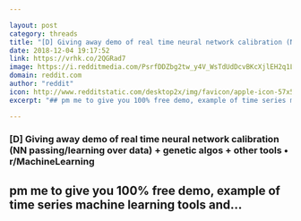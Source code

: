 ```yaml
---

layout: post
category: threads
title: "[D] Giving away demo of real time neural network calibration (NN passing/learning over data) + genetic algos + other tools"
date: 2018-12-04 19:17:52
link: https://vrhk.co/2QGRad7
image: https://i.redditmedia.com/PsrfDDZbg2tw_y4V_WsTdUdDcvBKcXjlEH2q1Ly_ew8.jpg?w=320&s=22bdf6df0430b3405e7bec96b3870f2a
domain: reddit.com
author: "reddit"
icon: http://www.redditstatic.com/desktop2x/img/favicon/apple-icon-57x57.png
excerpt: "## pm me to give you 100% free demo, example of time series machine learning tools and..."

---
```


### [D] Giving away demo of real time neural network calibration (NN passing/learning over data) + genetic algos + other tools • r/MachineLearning

## pm me to give you 100% free demo, example of time series machine learning tools and...